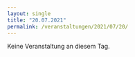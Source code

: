 ```yaml
---
layout: single
title: "20.07.2021"
permalink: /veranstaltungen/2021/07/20/
---
```


Keine Veranstaltung an diesem Tag.
